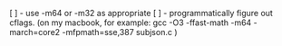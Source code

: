 [ ] - use -m64 or -m32 as appropriate
[ ] - programmatically figure out cflags. (on my macbook, for example: gcc -O3 -ffast-math -m64 -march=core2 -mfpmath=sse,387 subjson.c )

